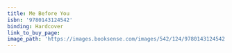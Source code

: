 ```yaml
---
title: Me Before You
isbn: '9780143124542'
binding: Hardcover
link_to_buy_page:
image_path: 'https://images.booksense.com/images/542/124/9780143124542.jpg'
---
```


